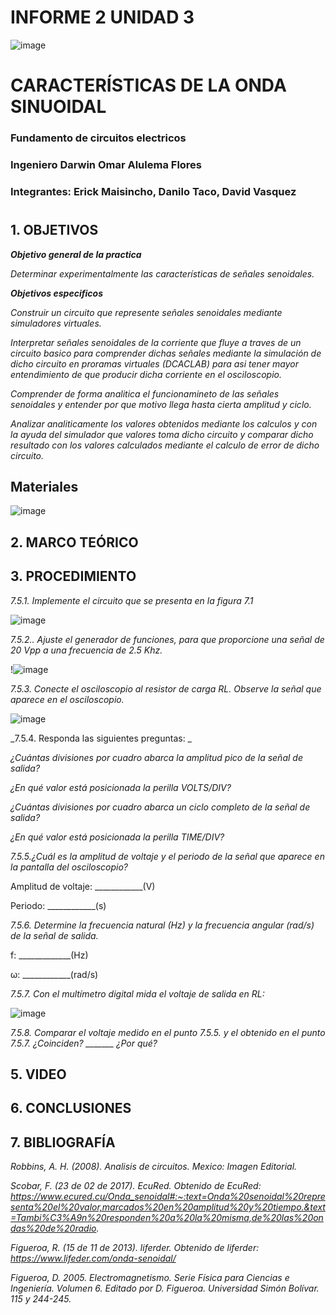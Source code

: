 # INFORME 2 UNIDAD 3

![image](https://user-images.githubusercontent.com/85728185/122873688-b1ff8480-d2f7-11eb-8db4-6c559deb9572.png)

# CARACTERÍSTICAS DE LA ONDA SINUOIDAL

### Fundamento de circuitos electricos
### Ingeniero  Darwin Omar Alulema Flores

### Integrantes: Erick Maisincho, Danilo Taco, David Vasquez
#

## 1. OBJETIVOS

***Objetivo general de la practica***

_Determinar experimentalmente las características de señales senoidales._

***Objetivos especificos***

_Construir un circuito que represente señales senoidales mediante simuladores virtuales._

_Interpretar señales senoidales de la corriente que fluye a traves de un circuito basico para comprender dichas señales mediante la simulación de dicho circuito en proramas virtuales (DCACLAB) para asi tener mayor entendimiento de que producir dicha corriente en el osciloscopio._

_Comprender de forma analitica el funcionamineto de las señales senoidales y entender por que motivo llega hasta cierta amplitud y ciclo._

_Analizar analiticamente los valores obtenidos mediante los calculos y con la ayuda del simulador que valores toma dicho circuito y  comparar dicho resultado con los valores calculados mediante el calculo de error de dicho circuito._


## Materiales

![image](https://user-images.githubusercontent.com/85728185/132267430-566043d9-c8ee-49c1-adc8-34a303c528be.png)

## 2. MARCO TEÓRICO 


## 3. PROCEDIMIENTO

_7.5.1. Implemente el circuito que se presenta en la figura 7.1_

![image](https://user-images.githubusercontent.com/85259801/132255995-db98e4e7-22a1-42ff-9050-1b2247a94443.png)

_7.5.2.. Ajuste el generador de funciones, para que proporcione una señal de 20 Vpp a
una frecuencia de 2.5 Khz._

!![image](https://user-images.githubusercontent.com/85259801/132271474-8581303c-305d-43c4-82cf-2867f9b950cf.png)

_7.5.3. Conecte el osciloscopio al resistor de carga RL. Observe la señal que aparece en
el osciloscopio._

![image](https://user-images.githubusercontent.com/85259801/132271561-0c471e8c-ced9-45a0-b4e6-f72012df738f.png)

_7.5.4. Responda las siguientes preguntas: _

_¿Cuántas divisiones por cuadro abarca la amplitud pico de la señal de salida?_

_¿En qué valor está posicionada la perilla VOLTS/DIV?_

_¿Cuántas divisiones por cuadro abarca un ciclo completo de la señal de salida?_

_¿En qué valor está posicionada la perilla TIME/DIV?_

_7.5.5.¿Cuál es la amplitud de voltaje y el periodo de la señal que aparece en la pantalla
del osciloscopio?_

Amplitud de voltaje: ____________(V)

Periodo: ____________(s)

_7.5.6. Determine la frecuencia natural (Hz) y la frecuencia angular (rad/s) de la señal de
salida._

f: _____________(Hz)

ω: ____________(rad/s)

_7.5.7. Con el multímetro digital mida el voltaje de salida en RL:_

![image](https://user-images.githubusercontent.com/85728185/132271817-1b836b4f-9f64-4c31-babe-1f2a5eac401f.png)

_7.5.8. Comparar el voltaje medido en el punto 7.5.5. y el obtenido en el punto 7.5.7.
¿Coinciden? _______ ¿Por qué?_


## 5. VIDEO



## 6. CONCLUSIONES



## 7. BIBLIOGRAFÍA

_Robbins, A. H. (2008). Analisis de circuitos. Mexico: Imagen Editorial._

_Scobar, F. (23 de 02 de 2017). EcuRed. Obtenido de EcuRed: https://www.ecured.cu/Onda_senoidal#:~:text=Onda%20senoidal%20representa%20el%20valor,marcados%20en%20amplitud%20y%20tiempo.&text=Tambi%C3%A9n%20responden%20a%20la%20misma,de%20las%20ondas%20de%20radio._

_Figueroa, R. (15 de 11 de 2013). liferder. Obtenido de liferder: https://www.lifeder.com/onda-senoidal/_

_Figueroa, D. 2005. Electromagnetismo. Serie Física para Ciencias e Ingeniería. Volumen 6. Editado por D. Figueroa. Universidad Simón Bolívar. 115 y 244-245._

























